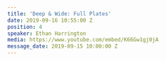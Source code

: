 ```yaml
---
title: 'Deep & Wide: Full Plates'
date: 2019-09-16 10:55:00 Z
position: 4
speaker: Ethan Harrington
media: https://www.youtube.com/embed/K66Gw1gj0jA
message_date: 2019-09-15 10:00:00 Z
---
```


